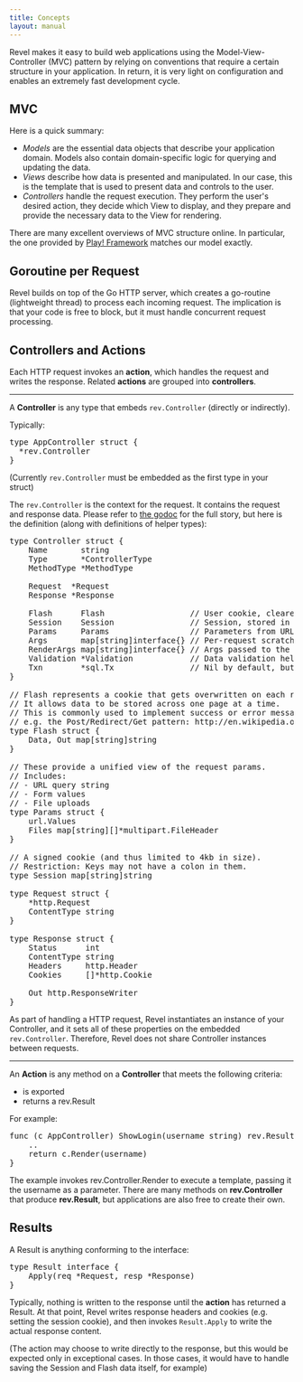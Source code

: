 ```yaml
---
title: Concepts
layout: manual
---
```


Revel makes it easy to build web applications using the Model-View-Controller
(MVC) pattern by relying on conventions that require a certain structure in your
application.  In return, it is very light on configuration and enables an
extremely fast development cycle.

## MVC

Here is a quick summary:

- *Models* are the essential data objects that describe your application domain.
   Models also contain domain-specific logic for querying and updating the data.
- *Views* describe how data is presented and manipulated. In our case, this is
   the template that is used to present data and controls to the user.
- *Controllers* handle the request execution.  They perform the user's desired
   action, they decide which View to display, and they prepare and provide the
   necessary data to the View for rendering.

There are many excellent overviews of MVC structure online.  In particular, the
one provided by [Play! Framework](http://www.playframework.org) matches our model exactly.

## Goroutine per Request

Revel builds on top of the Go HTTP server, which creates a go-routine
(lightweight thread) to process each incoming request.  The implication is that
your code is free to block, but it must handle concurrent request processing.

## Controllers and Actions

Each HTTP request invokes an **action**, which handles the request and writes the
response. Related **actions** are grouped into **controllers**.

***

A **Controller** is any type that embeds `rev.Controller` (directly or indirectly).

Typically:
<pre class="prettyprint lang-go">
type AppController struct {
  *rev.Controller
}
</pre>

(Currently `rev.Controller` must be embedded as the first type in your struct)

The `rev.Controller` is the context for the request.  It contains the request
and response data.  Please refer to [the godoc](../docs/godoc/controller.html#Controller)
for the full story, but here is the definition (along with definitions of helper types):

<pre class="prettyprint lang-go">
type Controller struct {
	Name       string
	Type       *ControllerType
	MethodType *MethodType

	Request  *Request
	Response *Response

	Flash      Flash                  // User cookie, cleared after each request.
	Session    Session                // Session, stored in cookie, signed.
	Params     Params                 // Parameters from URL and form (including multipart).
	Args       map[string]interface{} // Per-request scratch space.
	RenderArgs map[string]interface{} // Args passed to the template.
	Validation *Validation            // Data validation helpers
	Txn        *sql.Tx                // Nil by default, but may be used by the app / plugins
}

// Flash represents a cookie that gets overwritten on each request.
// It allows data to be stored across one page at a time.
// This is commonly used to implement success or error messages.
// e.g. the Post/Redirect/Get pattern: http://en.wikipedia.org/wiki/Post/Redirect/Get
type Flash struct {
	Data, Out map[string]string
}

// These provide a unified view of the request params.
// Includes:
// - URL query string
// - Form values
// - File uploads
type Params struct {
	url.Values
	Files map[string][]*multipart.FileHeader
}

// A signed cookie (and thus limited to 4kb in size).
// Restriction: Keys may not have a colon in them.
type Session map[string]string

type Request struct {
	*http.Request
	ContentType string
}

type Response struct {
	Status      int
	ContentType string
	Headers     http.Header
	Cookies     []*http.Cookie

	Out http.ResponseWriter
}
</pre>

As part of handling a HTTP request, Revel instantiates an instance of your
Controller, and it sets all of these properties on the embedded
`rev.Controller`.  Therefore, Revel does not share Controller instances between
requests.

***

An **Action** is any method on a **Controller** that meets the following criteria:
* is exported
* returns a rev.Result

For example:

<pre class="prettyprint lang-go">
func (c AppController) ShowLogin(username string) rev.Result {
	..
	return c.Render(username)
}
</pre>

The example invokes rev.Controller.Render to execute a template, passing it the
username as a parameter.  There are many methods on **rev.Controller** that
produce **rev.Result**, but applications are also free to create their own.

## Results

A Result is anything conforming to the interface:
<pre class="prettyprint lang-go">
type Result interface {
	Apply(req *Request, resp *Response)
}
</pre>

Typically, nothing is written to the response until the **action** has returned
a Result.  At that point, Revel writes response headers and cookies
(e.g. setting the session cookie), and then invokes `Result.Apply` to write the
actual response content.

(The action may choose to write directly to the response, but this would be
expected only in exceptional cases.  In those cases, it would have to handle
saving the Session and Flash data itself, for example)
